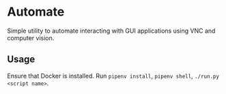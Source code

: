 # Automate

Simple utility to automate interacting with GUI applications using VNC and computer vision.

## Usage

Ensure that Docker is installed. Run `pipenv install`, `pipenv shell`, `./run.py <script name>`.

